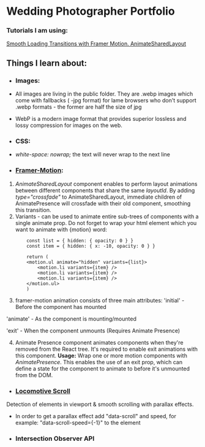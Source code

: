# Wedding Photographer Portfolio

### Tutorials I am using: 
[Smooth Loading Transitions with Framer Motion. AnimateSharedLayout](https://www.notion.so/Framer-motion-AnimateSharedLayout-9e35e454cb5c4341a618a213558a857e)

## Things I learn about: 

- ### Images: 
- All images are living in the public folder. They are .webp images which come with fallbacks ( -jpg format) for lame browsers who don't support .webp formats - the former are half the size of jpg

- WebP is a modern image format that provides superior lossless and lossy compression for images on the web. 

- ### CSS: 
- *white-space: nowrap;* the text will never wrap to the next line

- ### [Framer-Motion](https://www.framer.com/api/motion/):
1. *AnimateSharedLayout* component enables to perform layout animations between different components that share the same *layoutId*. By adding *type="crossfade"* to AnimateSharedLayout, immediate children of AnimatePresence will crossfade with their old component, smoothing this transition.
2. Variants - can be used to animate entire sub-trees of components with a single animate prop. Do not forget to wrap your html element which you want to animate with {motion} word:
    ```
        const list = { hidden: { opacity: 0 } }
        const item = { hidden: { x: -10, opacity: 0 } }

        return (
        <motion.ul animate="hidden" variants={list}>
            <motion.li variants={item} />
            <motion.li variants={item} />
            <motion.li variants={item} />
        </motion.ul>
        )
    ```
3. framer-motion animation consists of three main attributes:
'initial' - Before the component has mounted

'animate' - As the component is mounting/mounted

'exit' - When the component unmounts (Requires Animate Presence)

4. Animate Presence component animates components when they're removed from the React tree. It's required to enable exit animations with this component. **Usage:** Wrap one or more motion components with *AnimatePresence*. This enables the use of an exit prop, which can define a state for the component to animate to before it's unmounted from the DOM.

- ### [Locomotive Scroll](https://github.com/locomotivemtl/locomotive-scroll) 
Detection of elements in viewport & smooth scrolling with parallax effects.

- In order to get a parallax effect add "data-scroll" and speed, for example: "data-scroll-speed={-1}" to the element

- ### Intersection Observer API 
